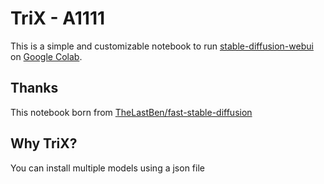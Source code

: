 # TriX - A1111

This is a simple and customizable notebook to run [stable-diffusion-webui](https://github.com/AUTOMATIC1111/stable-diffusion-webui) on [Google Colab](colab.research.google.com).

## Thanks

This notebook born from [TheLastBen/fast-stable-diffusion](https://github.com/TheLastBen/fast-stable-diffusion)

## Why TriX?

You can install multiple models using a json file
